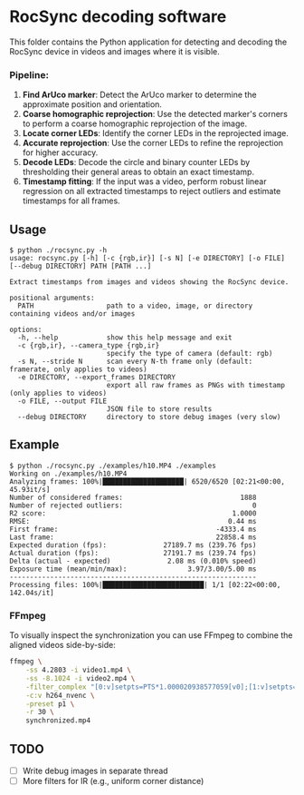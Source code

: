 # RocSync decoding software

This folder contains the Python application for detecting and decoding the RocSync device in videos and images where it is visible.

### Pipeline:

1. **Find ArUco marker**: Detect the ArUco marker to determine the approximate position and orientation.
2. **Coarse homographic reprojection**: Use the detected marker's corners to perform a coarse homographic reprojection of the image.
3. **Locate corner LEDs**: Identify the corner LEDs in the reprojected image.
4. **Accurate reprojection**: Use the corner LEDs to refine the reprojection for higher accuracy.
5. **Decode LEDs**: Decode the circle and binary counter LEDs by thresholding their general areas to obtain an exact timestamp.
6. **Timestamp fitting**: If the input was a video, perform robust linear regression on all extracted timestamps to reject outliers and estimate timestamps for all frames.

## Usage
```
$ python ./rocsync.py -h
usage: rocsync.py [-h] [-c {rgb,ir}] [-s N] [-e DIRECTORY] [-o FILE] [--debug DIRECTORY] PATH [PATH ...]

Extract timestamps from images and videos showing the RocSync device.

positional arguments:
  PATH                  path to a video, image, or directory containing videos and/or images

options:
  -h, --help            show this help message and exit
  -c {rgb,ir}, --camera_type {rgb,ir}
                        specify the type of camera (default: rgb)
  -s N, --stride N      scan every N-th frame only (default: framerate, only applies to videos)
  -e DIRECTORY, --export_frames DIRECTORY
                        export all raw frames as PNGs with timestamp (only applies to videos)
  -o FILE, --output FILE
                        JSON file to store results
  --debug DIRECTORY     directory to store debug images (very slow)
```

## Example
```
$ python ./rocsync.py ./examples/h10.MP4 ./examples
Working on ./examples/h10.MP4
Analyzing frames: 100%|████████████████████| 6520/6520 [02:21<00:00, 45.93it/s]
Number of considered frames:                             1888
Number of rejected outliers:                                0
R2 score:                                              1.0000
RMSE:                                                 0.44 ms
First frame:                                       -4333.4 ms
Last frame:                                        22858.4 ms
Expected duration (fps):              27189.7 ms (239.76 fps)
Actual duration (fps):                27191.7 ms (239.74 fps)
Delta (actual - expected)              2.08 ms (0.010% speed)
Exposure time (mean/min/max):               3.97/3.00/5.00 ms
-------------------------------------------------------------
Processing files: 100%|█████████████████████████| 1/1 [02:22<00:00, 142.04s/it]
```

### FFmpeg
To visually inspect the synchronization you can use FFmpeg to combine the aligned videos side-by-side:
```bash
ffmpeg \
	-ss 4.2803 -i video1.mp4 \
	-ss -8.1024 -i video2.mp4 \
	-filter_complex "[0:v]setpts=PTS*1.000020938577059[v0];[1:v]setpts=PTS*1.000083866934668[v1];[v0][v1]hstack=inputs=2" \
	-c:v h264_nvenc \
	-preset p1 \
	-r 30 \
	synchronized.mp4
```

## TODO
- [ ] Write debug images in separate thread
- [ ] More filters for IR (e.g., uniform corner distance)